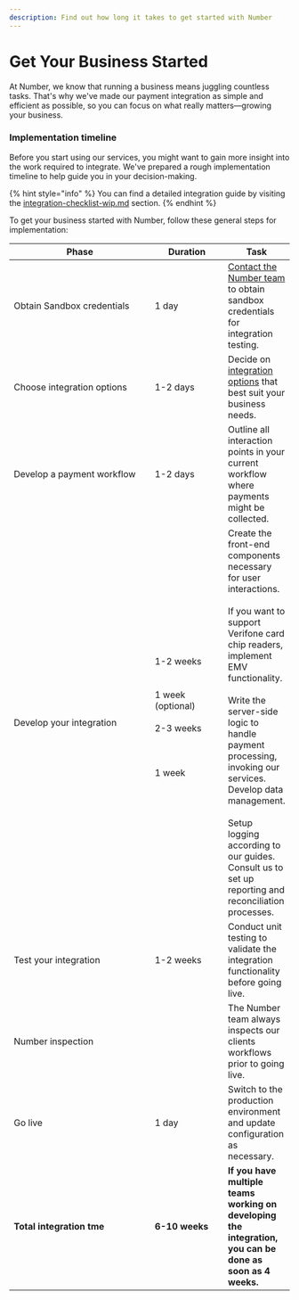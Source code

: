 ```yaml
---
description: Find out how long it takes to get started with Number
---
```


# Get Your Business Started

At Number, we know that running a business means juggling countless tasks. That's why we've made our payment integration as simple and efficient as possible, so you can focus on what really matters—growing your business.



### Implementation timeline

Before you start using our services, you might want to gain more insight into the work required to integrate. We've prepared a rough implementation timeline to help guide you in your decision-making.

{% hint style="info" %}
You can find a detailed integration guide by visiting the [integration-checklist-wip.md](../documentation/getting-started/integration-checklist-wip.md "mention") section.
{% endhint %}

To get your business started with Number, follow these general steps for implementation:

<table><thead><tr><th width="260">Phase</th><th width="122">Duration</th><th>Task</th></tr></thead><tbody><tr><td>Obtain Sandbox credentials</td><td>1 day</td><td><a href="../help/customer-support/">Contact the Number team</a> to obtain sandbox credentials for integration testing.</td></tr><tr><td>Choose integration options</td><td>1-2 days</td><td>Decide on <a href="../documentation/getting-started/integration-options/">integration options</a> that best suit your business needs.</td></tr><tr><td>Develop a payment workflow</td><td>1-2 days</td><td>Outline all interaction points in your current workflow where payments might be collected.</td></tr><tr><td>Develop your integration</td><td>1-2 weeks<br><br><br>1 week<br>(optional)<br><br>2-3 weeks<br><br><br><br>1 week<br><br></td><td>Create the front-end components necessary for user interactions.<br><br>If you want to support Verifone card chip readers, implement EMV functionality.<br><br>Write the server-side logic to handle payment processing, invoking our services. Develop data management.<br><br>Setup logging according to our guides. Consult us to set up reporting and reconciliation processes.</td></tr><tr><td>Test your integration</td><td>1-2 weeks</td><td>Conduct unit testing to validate the integration functionality before going live.</td></tr><tr><td>Number inspection</td><td></td><td>The Number team always inspects our clients workflows prior to going live.</td></tr><tr><td>Go live</td><td>1 day</td><td>Switch to the production environment and update configuration as necessary.</td></tr><tr><td><strong>Total integration tme</strong></td><td><strong>6-10 weeks</strong></td><td><strong>If you have multiple teams working on developing the integration, you can be done as soon as 4 weeks.</strong></td></tr></tbody></table>



